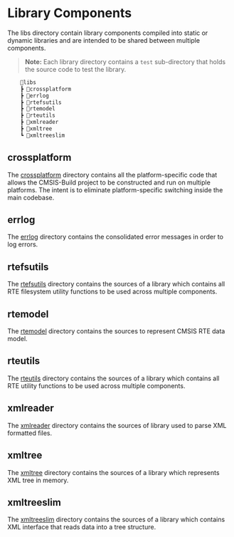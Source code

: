 # Library Components

The libs directory contain library components compiled into
static or dynamic libraries and are intended to be shared between multiple
components.

> **Note:** Each library directory contains a `test` sub-directory that holds
the source code to test the library.

```txt
    📂libs
    ┣ 📂crossplatform
    ┣ 📂errlog
    ┣ 📂rtefsutils
    ┣ 📂rtemodel
    ┣ 📂rteutils
    ┣ 📂xmlreader
    ┣ 📂xmltree
    ┗ 📂xmltreeslim
```

## crossplatform

The [crossplatform](./crossplatform) directory contains all the
platform-specific code that allows the CMSIS-Build project to be constructed
and run on multiple platforms. The intent is to eliminate platform-specific
switching inside the main codebase.

## errlog

The [errlog](./errlog) directory contains the consolidated error messages
in order to log errors.

## rtefsutils

The [rtefsutils](./rtefsutils) directory contains the sources of a library which
contains all RTE filesystem utility functions to be used across multiple components.

## rtemodel

The [rtemodel](./rtemodel) directory contains the sources to represent CMSIS RTE
data model.

## rteutils

The [rteutils](./rteutils) directory contains the sources of a library which
contains all RTE utility functions to be used across multiple components.

## xmlreader

The [xmlreader](./xmlreader) directory contains the sources of library used to parse
XML formatted files.

## xmltree

The [xmltree](./xmltree) directory contains the sources of a library which
represents XML tree in memory.

## xmltreeslim

The [xmltreeslim](./xmltreeslim) directory contains the sources of a library which
contains XML interface that reads data into a tree structure.
